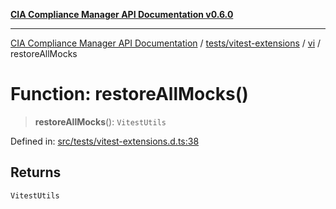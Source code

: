 [**CIA Compliance Manager API Documentation v0.6.0**](../../../../../README.md)

***

[CIA Compliance Manager API Documentation](../../../../../modules.md) / [tests/vitest-extensions](../../../README.md) / [vi](../README.md) / restoreAllMocks

# Function: restoreAllMocks()

> **restoreAllMocks**(): `VitestUtils`

Defined in: [src/tests/vitest-extensions.d.ts:38](https://github.com/Hack23/cia-compliance-manager/blob/32fe683007dd7fe1aa6b244d2353e60fab4f51de/src/tests/vitest-extensions.d.ts#L38)

## Returns

`VitestUtils`

